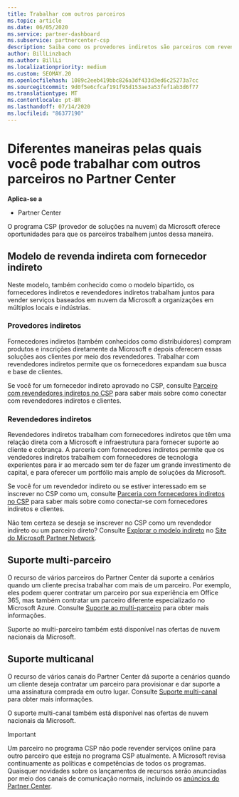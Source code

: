 ```yaml
---
title: Trabalhar com outros parceiros
ms.topic: article
ms.date: 06/05/2020
ms.service: partner-dashboard
ms.subservice: partnercenter-csp
description: Saiba como os provedores indiretos são parceiros com revendedores indiretos no programa CSP (provedor de soluções na nuvem) e determinam qual é a função certa para você.
author: BillLinzbach
ms.author: BillLi
ms.localizationpriority: medium
ms.custom: SEOMAY.20
ms.openlocfilehash: 1089c2eeb419bbc826a3df433d3ed6c25273a7cc
ms.sourcegitcommit: 9d0f5e6cfcaf191f95d153ae3a53fef1ab3d6f77
ms.translationtype: MT
ms.contentlocale: pt-BR
ms.lasthandoff: 07/14/2020
ms.locfileid: "86377190"
---
```

# <a name="different-ways-you-can-work-with-other-partners-in-partner-center"></a>Diferentes maneiras pelas quais você pode trabalhar com outros parceiros no Partner Center

**Aplica-se a**

- Partner Center

O programa CSP (provedor de soluções na nuvem) da Microsoft oferece oportunidades para que os parceiros trabalhem juntos dessa maneira.

## <a name="indirect-provider-indirect-reseller-model"></a>Modelo de revenda indireta com fornecedor indireto

Neste modelo, também conhecido como o modelo bipartido, os fornecedores indiretos e revendedores indiretos trabalham juntos para vender serviços baseados em nuvem da Microsoft a organizações em múltiplos locais e indústrias. 

### <a name="indirect-providers"></a>Provedores indiretos

Fornecedores indiretos (também conhecidos como distribuidores) compram produtos e inscrições diretamente da Microsoft e depois oferecem essas soluções aos clientes por meio dos revendedores. Trabalhar com revendedores indiretos permite que os fornecedores expandam sua busca e base de clientes. 

Se você for um fornecedor indireto aprovado no CSP, consulte [Parceiro com revendedores indiretos no CSP](indirect-provider-tasks-in-partner-center.md) para saber mais sobre como conectar com revendedores indiretos e clientes. 

### <a name="indirect-resellers"></a>Revendedores indiretos

Revendedores indiretos trabalham com fornecedores indiretos que têm uma relação direta com a Microsoft e infraestrutura para fornecer suporte ao cliente e cobrança. A parceria com fornecedores indiretos permite que os vendedores indiretos trabalhem com fornecedores de tecnologia experientes para ir ao mercado sem ter de fazer um grande investimento de capital, e para oferecer um portfólio mais amplo de soluções da Microsoft. 

Se você for um revendedor indireto ou se estiver interessado em se inscrever no CSP como um, consulte [Parceria com fornecedores indiretos no CSP](indirect-reseller-tasks-in-partner-center.md) para saber mais sobre como conectar-se com fornecedores indiretos e clientes.

Não tem certeza se deseja se inscrever no CSP como um revendedor indireto ou um parceiro direto? Consulte [Explorar o modelo indireto](https://partner.microsoft.com/cloud-solution-provider/indirect) no [Site do Microsoft Partner Network](https://partner.microsoft.com).   

## <a name="multi-partner-support"></a>Suporte multi-parceiro

O recurso de vários parceiros do Partner Center dá suporte a cenários quando um cliente precisa trabalhar com mais de um parceiro. Por exemplo, eles podem querer contratar um parceiro por sua experiência em Office 365, mas também contratar um parceiro diferente especializado no Microsoft Azure. Consulte [Suporte ao multi-parceiro](multipartner.md) para obter mais informações.

Suporte ao multi-parceiro também está disponível nas ofertas de nuvem nacionais da Microsoft. 

## <a name="multi-channel-support"></a>Suporte multicanal

O recurso de vários canais do Partner Center dá suporte a cenários quando um cliente deseja contratar um parceiro para provisionar e dar suporte a uma assinatura comprada em outro lugar. Consulte [Suporte multi-canal](multichannel.md) para obter mais informações.

O suporte multi-canal também está disponível nas ofertas de nuvem nacionais da Microsoft.

> [!IMPORTANT]  
> Um parceiro no programa CSP não pode revender serviços online para outro parceiro que esteja no programa CSP atualmente. A Microsoft revisa continuamente as políticas e competências de todos os programas. Quaisquer novidades sobre os lançamentos de recursos serão anunciadas por meio dos canais de comunicação normais, incluindo os [anúncios do Partner Center](announcements/index.md).
